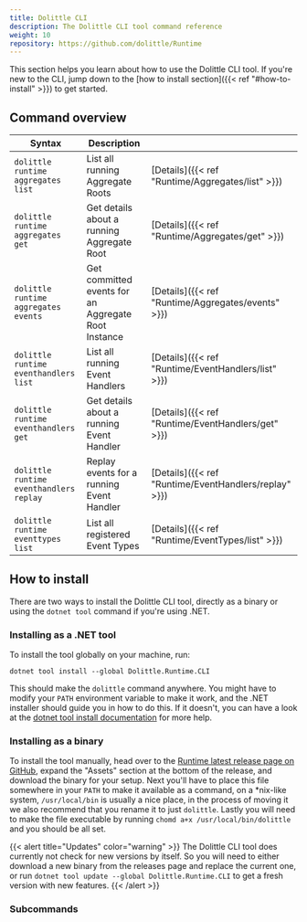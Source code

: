 ```yaml
---
title: Dolittle CLI
description: The Dolittle CLI tool command reference 
weight: 10
repository: https://github.com/dolittle/Runtime
---
```


This section helps you learn about how to use the Dolittle CLI tool. If you're new to the CLI, jump down to the [how to install section]({{< ref "#how-to-install" >}}) to get started.

## Command overview

| Syntax                                  | Description                                         |                                                       |
|-----------------------------------------|-----------------------------------------------------|-------------------------------------------------------|
| `dolittle runtime aggregates list`      | List all running Aggregate Roots                    | [Details]({{< ref "Runtime/Aggregates/list" >}})      |
| `dolittle runtime aggregates get`       | Get details about a running Aggregate Root          | [Details]({{< ref "Runtime/Aggregates/get" >}})       |
| `dolittle runtime aggregates events`    | Get committed events for an Aggregate Root Instance | [Details]({{< ref "Runtime/Aggregates/events" >}})    |
| `dolittle runtime eventhandlers list`   | List all running Event Handlers                     | [Details]({{< ref "Runtime/EventHandlers/list" >}})   |
| `dolittle runtime eventhandlers get`    | Get details about a running Event Handler           | [Details]({{< ref "Runtime/EventHandlers/get" >}})    |
| `dolittle runtime eventhandlers replay` | Replay events for a running Event Handler           | [Details]({{< ref "Runtime/EventHandlers/replay" >}}) |
| `dolittle runtime eventtypes list`      | List all registered Event Types                     | [Details]({{< ref "Runtime/EventTypes/list" >}})      |

## How to install

There are two ways to install the Dolittle CLI tool, directly as a binary or using the `dotnet tool` command if you're using .NET.

### Installing as a .NET tool

To install the tool globally on your machine, run:
```shell
dotnet tool install --global Dolittle.Runtime.CLI
```

This should make the `dolittle` command anywhere. You might have to modify your `PATH` environment variable to make it work, and the .NET installer should guide you in how to do this. If it doesn't, you can have a look at the [dotnet tool install documentation](https://docs.microsoft.com/en-us/dotnet/core/tools/dotnet-tool-install) for more help.

### Installing as a binary

To install the tool manually, head over to the [Runtime latest release page on GitHub](https://github.com/dolittle/Runtime/releases/latest), expand the "Assets" section at the bottom of the release, and download the binary for your setup.
Next you'll have to place this file somewhere in your `PATH` to make it available as a command, on a *nix-like system, `/usr/local/bin` is usually a nice place, in the process of moving it we also recommend that you rename it to just `dolittle`.
Lastly you will need to make the file executable by running `chomd a+x /usr/local/bin/dolittle` and you should be all set.

{{< alert title="Updates" color="warning" >}}
The Dolittle CLI tool does currently not check for new versions by itself.
So you will need to either download a new binary from the releases page and replace the current one, or run `dotnet tool update --global Dolittle.Runtime.CLI` to get a fresh version with new features.
{{< /alert >}}

### Subcommands
